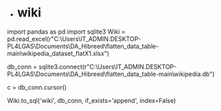 * # wiki

import pandas as pd
import sqlite3
Wiki = pd.read_excel(r"C:\Users\IT_ADMIN.DESKTOP-PL4LGAS\Documents\DA_Hibreed\flatten_data_table-main\wikipedia_dataset_flatX1.xlsx")

db_conn = sqlite3.connect(r"C:\Users\IT_ADMIN.DESKTOP-PL4LGAS\Documents\DA_Hibreed\flatten_data_table-main\wikipedia.db")

c = db_conn.cursor()


Wiki.to_sql('wiki', db_conn, if_exists='append', index=False)